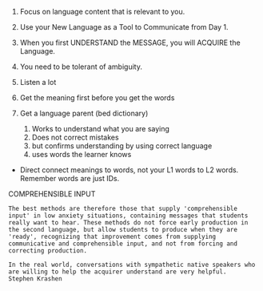 1. Focus on language content that is relevant to you.
2. Use your New Language as a Tool to Communicate from Day 1.
3. When you first UNDERSTAND the MESSAGE, you will ACQUIRE the Language.
4. You need to be tolerant of ambiguity.


1. Listen a lot
2. Get the meaning first before you get the words

5. Get a language parent (bed dictionary)
	1. Works to understand what you are saying
	2. Does not correct mistakes
	3. but confirms understanding by using correct language
	4. uses words the learner knows

* Direct connect meanings to words, not your L1 words to L2 words.
Remember words are just IDs.





COMPREHENSIBLE INPUT



    The best methods are therefore those that supply 'comprehensible input' in low anxiety situations, containing messages that students really want to hear. These methods do not force early production in the second language, but allow students to produce when they are 'ready', recognizing that improvement comes from supplying communicative and comprehensible input, and not from forcing and correcting production.

    In the real world, conversations with sympathetic native speakers who are willing to help the acquirer understand are very helpful.
    Stephen Krashen

